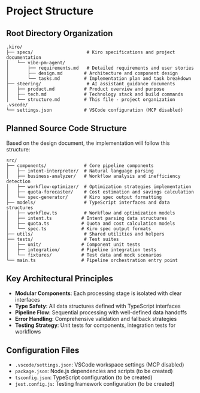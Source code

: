 # Project Structure

## Root Directory Organization
```
.kiro/
├── specs/                    # Kiro specifications and project documentation
│   └── vibe-pm-agent/
│       ├── requirements.md   # Detailed requirements and user stories
│       ├── design.md        # Architecture and component design
│       └── tasks.md         # Implementation plan and task breakdown
├── steering/                 # AI assistant guidance documents
│   ├── product.md           # Product overview and purpose
│   ├── tech.md              # Technology stack and build commands
│   └── structure.md         # This file - project organization
.vscode/
└── settings.json            # VSCode configuration (MCP disabled)
```

## Planned Source Code Structure
Based on the design document, the implementation will follow this structure:

```
src/
├── components/              # Core pipeline components
│   ├── intent-interpreter/  # Natural language parsing
│   ├── business-analyzer/   # Workflow analysis and inefficiency detection
│   ├── workflow-optimizer/  # Optimization strategies implementation
│   ├── quota-forecaster/    # Cost estimation and savings calculation
│   └── spec-generator/      # Kiro spec output formatting
├── models/                  # TypeScript interfaces and data structures
│   ├── workflow.ts          # Workflow and optimization models
│   ├── intent.ts           # Intent parsing data structures
│   ├── quota.ts            # Quota and cost calculation models
│   └── spec.ts             # Kiro spec output formats
├── utils/                   # Shared utilities and helpers
├── tests/                   # Test suites
│   ├── unit/               # Component unit tests
│   ├── integration/        # Pipeline integration tests
│   └── fixtures/           # Test data and mock scenarios
└── main.ts                 # Pipeline orchestration entry point
```

## Key Architectural Principles
- **Modular Components**: Each processing stage is isolated with clear interfaces
- **Type Safety**: All data structures defined with TypeScript interfaces
- **Pipeline Flow**: Sequential processing with well-defined data handoffs
- **Error Handling**: Comprehensive validation and fallback strategies
- **Testing Strategy**: Unit tests for components, integration tests for workflows

## Configuration Files
- `.vscode/settings.json`: VSCode workspace settings (MCP disabled)
- `package.json`: Node.js dependencies and scripts (to be created)
- `tsconfig.json`: TypeScript configuration (to be created)
- `jest.config.js`: Testing framework configuration (to be created)